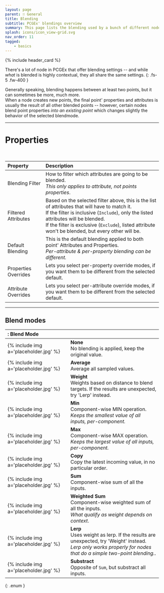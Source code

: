 ```yaml
---
layout: page
parent: ∷ General
title: Blending
subtitle: PCGEx' blendings overview
summary: This page lists the blending used by a bunch of different nodes.
splash: icons/icon_view-grid.svg
nav_order: 11
tagged:
    - basics
---
```


{% include header_card %}

There's a lot of node in PCGEx that offer blending settings -- and while *what* is blended is highly contextual, they all share the same settings. 
{: .fs-5 .fw-400 } 

Generally speaking, blending happens between at least two points, but it can sometimes be more, much more.  
When a node creates new points, the final point' properties and attributes is usually the result of all other blended points -- however, certain nodes blend point properties *into an existing point* which changes slightly the behavior of the selected blendmode.  

---
# Properties
<br>

| Property       | Description          |
|:-------------|:------------------|
| Blending Filter           | How to filter which attributes are going to be blended.<br>*This only applies to attribute, not points properties*. |
| Filtered Attributes           | Based on the selected filter above, this is the list of attributes that will have to match it.<br>If the filter is inclusive (`Include`), only the listed attributes will be blended.<br>If the filter is exclusive (`Exclude`), listed attribute won't be blended, but every other will be. |
| Default Blending           | This is the default blending applied to both point' Attributes and Properties.<br>*Per-attribute & per-property blending can be different.* |
| Properties Overrides           | Lets you select per-property override modes, if you want them to be different from the selected default. |
| Attribute Overrides           | Lets you select per-attribute override modes, if you want them to be different from the selected default. |

---
## Blend modes

|: Blend Mode    ||
|:-------------|:------------------|
| {% include img a='placeholder.jpg' %}           | **None**<br>No blending is applied, keep the original value. |
| {% include img a='placeholder.jpg' %}           | **Average**<br>Average all sampled values. |
| {% include img a='placeholder.jpg' %}           | **Weight**<br>Weights based on distance to blend targets. If the results are unexpected, try 'Lerp' instead. |
| {% include img a='placeholder.jpg' %}           | **Min**<br>Component-wise MIN operation.<br>*Keeps the smallest value of all inputs, per-component.* |
| {% include img a='placeholder.jpg' %}           | **Max**<br>Component-wise MAX operation.<br>*Keeps the largest value of all inputs, per-component.* |
| {% include img a='placeholder.jpg' %}           | **Copy**<br>Copy the latest incoming value, in no particular order. |
| {% include img a='placeholder.jpg' %}           | **Sum**<br>Component-wise sum of all the inputs. |
| {% include img a='placeholder.jpg' %}           | **Weighted Sum**<br>Component-wise weighted sum of all the inputs.<br>*What qualify as weight depends on context*. |
| {% include img a='placeholder.jpg' %}           | **Lerp**<br>Uses weight as lerp. If the results are unexpected, try 'Weight' instead.<br>*Lerp only works properly for nodes that do a simple two-point blending.*. |
| {% include img a='placeholder.jpg' %}           | **Substract**<br>Opposite of `Sum`, but substract all inputs. |
{: .enum }
